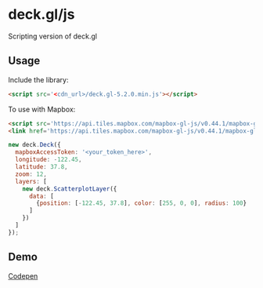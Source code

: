 # deck.gl/js
Scripting version of deck.gl

## Usage

Include the library:
```html
<script src='<cdn_url>/deck.gl-5.2.0.min.js'></script>
```

To use with Mapbox:
```html
<script src='https://api.tiles.mapbox.com/mapbox-gl-js/v0.44.1/mapbox-gl.js'></script>
<link href='https://api.tiles.mapbox.com/mapbox-gl-js/v0.44.1/mapbox-gl.css' rel='stylesheet' />
```

```js
new deck.Deck({
  mapboxAccessToken: '<your_token_here>',
  longitude: -122.45,
  latitude: 37.8,
  zoom: 12,
  layers: [
    new deck.ScatterplotLayer({
      data: [
        {position: [-122.45, 37.8], color: [255, 0, 0], radius: 100}
      ]
    })
  ]
});
```

## Demo
[Codepen](https://codepen.io/Pessimistress/pen/jGXVBK)
